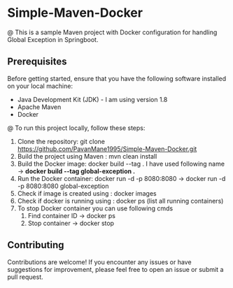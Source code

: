 # Simple-Maven-Docker

@ This is a sample Maven project with Docker configuration for handling Global Exception in Springboot.

## Prerequisites

Before getting started, ensure that you have the following software installed on your local machine:

- Java Development Kit (JDK) - I am using version 1.8
- Apache Maven
- Docker

@ To run this project locally, follow these steps:

1. Clone the repository: git clone https://github.com/PavanMane1995/Simple-Maven-Docker.git
2. Build the project using Maven : mvn clean install
3. Build the Docker image: docker build --tag <Repo name> .    I have used following name -> **docker build --tag global-exception .**
4. Run the Docker container: docker run -d -p 8080:8080 <Repo name>  -> docker run -d -p 8080:8080 global-exception
5. Check if image is created using : docker images
6. Check if docker is running using : docker ps  (list all running containers)
7. To stop Docker container you can use following cmds
   1. Find container ID -> docker ps
   2. Stop container -> docker stop <container-id-or-name>


## Contributing
Contributions are welcome! If you encounter any issues or have suggestions for improvement, please feel free to open an issue or submit a pull request.
